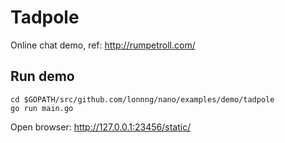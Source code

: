 # Tadpole

Online chat demo, ref: http://rumpetroll.com/

## Run demo
```shell
cd $GOPATH/src/github.com/lonnng/nano/examples/demo/tadpole
go run main.go
```

Open browser: http://127.0.0.1:23456/static/